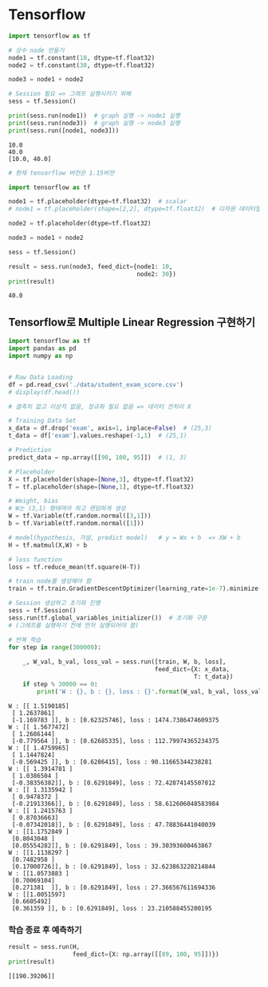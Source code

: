 # Tensorflow


```python
import tensorflow as tf

# 상수 node 만들기
node1 = tf.constant(10, dtype=tf.float32)
node2 = tf.constant(30, dtype=tf.float32)

node3 = node1 + node2

# Session 필요 => 그래프 실행시키기 위해
sess = tf.Session()

print(sess.run(node1))  # graph 실행 -> node1 실행
print(sess.run(node3))  # graph 실행 -> node3 실행
print(sess.run([node1, node3]))
```

    10.0
    40.0
    [10.0, 40.0]
    


```python
# 현재 tensorflow 버전은 1.15버전

import tensorflow as tf

node1 = tf.placeholder(dtype=tf.float32)  # scalar
# node1 = tf.placeholder(shape=[2,2], dtype=tf.float32)  # 다차원 데이터일 경우

node2 = tf.placeholder(dtype=tf.float32)

node3 = node1 + node2

sess = tf.Session()

result = sess.run(node3, feed_dict={node1: 10,
                                    node2: 30})
print(result)
```

    40.0
    

## Tensorflow로 Multiple Linear Regression 구현하기


```python
import tensorflow as tf
import pandas as pd
import numpy as np


# Raw Data Loading
df = pd.read_csv('./data/student_exam_score.csv')
# display(df.head())

# 결측치 없고 이상치 없음, 정규화 필요 없음 => 데이터 전처리 X

# Training Data Set
x_data = df.drop('exam', axis=1, inplace=False)  # (25,3)
t_data = df['exam'].values.reshape(-1,1)  # (25,1)

# Prediction
predict_data = np.array([[90, 100, 95]])  # (1, 3)

# Placeholder
X = tf.placeholder(shape=[None,3], dtype=tf.float32)
T = tf.placeholder(shape=[None,1], dtype=tf.float32)

# Weight, bias
# W는 (3,1) 형태여야 하고 랜덤하게 생성
W = tf.Variable(tf.random.normal([3,1]))
b = tf.Variable(tf.random.normal([1]))

# model(hypothesis, 가설, predict model)   # y = Wx + b  => XW + b
H = tf.matmul(X,W) + b   

# loss function
loss = tf.reduce_mean(tf.square(H-T))

# train node를 생성해야 함
train = tf.train.GradientDescentOptimizer(learning_rate=1e-7).minimize(loss)

# Session 생성하고 초기화 진행
sess = tf.Session()
sess.run(tf.global_variables_initializer())  # 초기화 구문
# (그래프를 실행하기 전에 먼저 실행되어야 함)

# 반복 학습
for step in range(300000):
    
    _, W_val, b_val, loss_val = sess.run([train, W, b, loss], 
                                         feed_dict={X: x_data,
                                                    T: t_data})
    if step % 30000 == 0:
        print('W : {}, b : {}, loss : {}'.format(W_val, b_val, loss_val))
```

    
    W : [[ 1.5190185]
     [ 1.2637861]
     [-1.169783 ]], b : [0.62325746], loss : 1474.7386474609375
    W : [[ 1.5677472]
     [ 1.2686144]
     [-0.779564 ]], b : [0.62685335], loss : 112.79974365234375
    W : [[ 1.4759965]
     [ 1.1447824]
     [-0.569425 ]], b : [0.6286415], loss : 90.11665344238281
    W : [[ 1.3914781 ]
     [ 1.0386504 ]
     [-0.38356382]], b : [0.6291849], loss : 72.42874145507812
    W : [[ 1.3135942 ]
     [ 0.9478372 ]
     [-0.21913366]], b : [0.6291849], loss : 58.612606048583984
    W : [[ 1.2415763 ]
     [ 0.87036663]
     [-0.07342018]], b : [0.6291849], loss : 47.78836441040039
    W : [[1.1752849 ]
     [0.8043048 ]
     [0.05554282]], b : [0.6291849], loss : 39.30393600463867
    W : [[1.1138297 ]
     [0.7482958 ]
     [0.17000726]], b : [0.6291849], loss : 32.623863220214844
    W : [[1.0573883 ]
     [0.70069104]
     [0.271381  ]], b : [0.6291849], loss : 27.366567611694336
    W : [[1.0051597]
     [0.6605492]
     [0.361359 ]], b : [0.6291849], loss : 23.210588455200195
    

### 학습 종료 후 예측하기


```python
result = sess.run(H, 
                  feed_dict={X: np.array([[89, 100, 95]])})
print(result)
```

    [[190.39206]]
    
